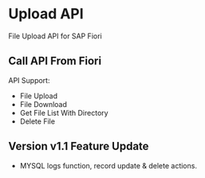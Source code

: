 # Upload API
File Upload API for SAP Fiori

## Call API From Fiori
API Support:
* File Upload
* File Download
* Get File List With Directory
* Delete File

## Version v1.1 Feature Update
* MYSQL logs function, record update & delete actions.
